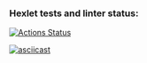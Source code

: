 ### Hexlet tests and linter status:
[![Actions Status](https://github.com/IProrock/java-project-71/workflows/hexlet-check/badge.svg)](https://github.com/IProrock/java-project-71/actions)

[![asciicast](https://asciinema.org/a/dfYC8FosdysWItY9chUsirbU4.svg)](https://asciinema.org/a/dfYC8FosdysWItY9chUsirbU4)